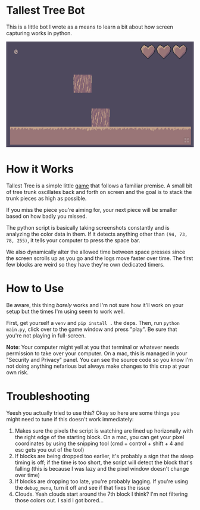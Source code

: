 Tallest Tree Bot
================

This is a little bot I wrote as a means to learn a bit about
how screen capturing works in python.

![alt text](screen_shot.png "Y'all read the Giving Tree when you were younger?")

How it Works
============

Tallest Tree is a simple little [game](https://legiongames.itch.io/tallest-tree)
that follows a familiar premise. A small bit of tree trunk 
oscillates back and forth on screen and the goal is to stack the
trunk pieces as high as possible.

If you miss the piece you're aiming for, your next piece will be
smaller based on how badly you missed.

The python script is basically taking screenshots constantly
and is analyzing the color data in them. If it detects anything 
other than `(94, 73, 78, 255)`, it tells your computer to press
the space bar.

We also dynamically alter the allowed time between
space presses since the screen scrolls up as you go and the logs
move faster over time. The first few blocks are weird so they have
they're own dedicated timers.

How to Use
==========
Be aware, this thing *barely* works and I'm not sure how it'll 
work on your setup but the times I'm using seem to work well.

First, get yourself a `venv` and `pip install .` the deps.
Then, run `python main.py`, click over to the game window and
press "play". Be sure that you're not playing in full-screen.

**Note**: Your computer might yell at you that terminal or whatever
needs permission to take over your computer. On a mac, this is 
managed in your "Security and Privacy" panel. You can see the
source code so you know I'm not doing anything nefarious but
always make changes to this crap at your own risk.

Troubleshooting
===============
Yeesh you actually tried to use this? Okay so here are some things
you might need to tune if this doesn't work immediately:

1. Makes sure the pixels the script is watching are lined up
horizonally with the right edge of the starting block. On a mac,
you can get your pixel coordinates by using the snipping tool
(cmd + control + shift + 4 and esc gets you out of the tool)
1. If blocks are being dropped too earlier, it's probably a sign
that the sleep timing is off; if the time is too short, the script
will detect the block that's falling (this is because I was lazy
and the pixel window doesn't change over time)
1. If blocks are dropping too late, you're probably lagging. If 
you're using the `debug_menu`, turn it off and see if that fixes
the issue
1. Clouds. Yeah clouds start around the 7th block I think? I'm not
filtering those colors out. I said I got bored...
